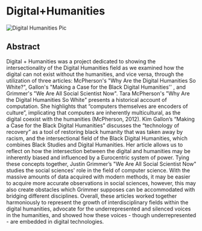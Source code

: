 # Digital+Humanities

![Digital Humanities Pic](https://github.com/linseydinh/Digital-Plus-Humanities/blob/02e07397faba2bc6212deb0790aefdbb7080c414/dighumanitiespic.jpg)


## Abstract

Digital + Humanities was a project dedicated to showing the intersectionality of the Digital Humanities field as we examined how the digital can not exist without the humanities, and vice versa, through the utilization of three articles: McPherson's "Why Are the Digital Humanities So White?", Gallon's "Making a Case for the Black Digital Humanities'' , and Grimmer's "We Are All Social Scientist Now". Tara McPherson's "Why Are the Digital Humanities So White" presents a historical account of computation. She highlights that “computers themselves are encoders of culture”, implicating that computers are inherently multicultural, as the digital coexist with the humanities (McPherson, 2012). Kim Gallon’s “Making a Case for the Black Digital Humanities” discusses the “technology of recovery” as a tool of restoring black humanity that was taken away by racism, and the intersectional field of the Black Digital Humanities, which combines Black Studies and Digital Humanities. Her article allows us to reflect on how the intersection between the digital and humanities may be inherently biased and influenced by a Eurocentric system of power. Tying these concepts together, Justin Grimmer’s "We Are All Social Scientist Now" studies the social sciences' role in the field of computer science. With the massive amounts of data acquired with modern methods, it may be easier to acquire more accurate observations in social sciences, however, this may also create obstacles which Grimmer supposes can be accommodated with bridging different disciplines. Overall, these articles worked together harmoniously to represent the growth of interdisciplinary fields within the digital humanities, advocate for the underrepresented and silenced voices in the humanities, and showed how these voices - though underrepresented - are embedded in digital technologies.

